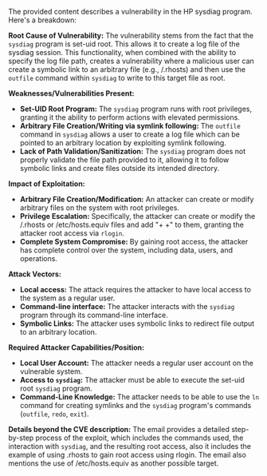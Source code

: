 The provided content describes a vulnerability in the HP sysdiag program. Here's a breakdown:

**Root Cause of Vulnerability:**
The vulnerability stems from the fact that the `sysdiag` program is set-uid root. This allows it to create a log file of the sysdiag session. This functionality, when combined with the ability to specify the log file path, creates a vulnerability where a malicious user can create a symbolic link to an arbitrary file (e.g., /.rhosts) and then use the `outfile` command within `sysdiag` to write to this target file as root.

**Weaknesses/Vulnerabilities Present:**
*   **Set-UID Root Program:** The `sysdiag` program runs with root privileges, granting it the ability to perform actions with elevated permissions.
*   **Arbitrary File Creation/Writing via symlink following:** The `outfile` command in `sysdiag` allows a user to create a log file which can be pointed to an arbitrary location by exploiting symlink following.
*   **Lack of Path Validation/Sanitization:** The `sysdiag` program does not properly validate the file path provided to it, allowing it to follow symbolic links and create files outside its intended directory.

**Impact of Exploitation:**
*   **Arbitrary File Creation/Modification:** An attacker can create or modify arbitrary files on the system with root privileges.
*   **Privilege Escalation:** Specifically, the attacker can create or modify the /.rhosts or /etc/hosts.equiv files and add "+ +" to them, granting the attacker root access via `rlogin`.
*   **Complete System Compromise:** By gaining root access, the attacker has complete control over the system, including data, users, and operations.

**Attack Vectors:**
*   **Local access:** The attack requires the attacker to have local access to the system as a regular user.
*   **Command-line interface:** The attacker interacts with the `sysdiag` program through its command-line interface.
*   **Symbolic Links:** The attacker uses symbolic links to redirect file output to an arbitrary location.

**Required Attacker Capabilities/Position:**
*   **Local User Account:** The attacker needs a regular user account on the vulnerable system.
*   **Access to `sysdiag`:** The attacker must be able to execute the set-uid root `sysdiag` program.
*   **Command-Line Knowledge:** The attacker needs to be able to use the `ln` command for creating symlinks and the `sysdiag` program's commands (`outfile`, `redo`, `exit`).

**Details beyond the CVE description:**
The email provides a detailed step-by-step process of the exploit, which includes the commands used, the interaction with `sysdiag`, and the resulting root access, also it includes the example of using .rhosts to gain root access using rlogin. The email also mentions the use of /etc/hosts.equiv as another possible target.